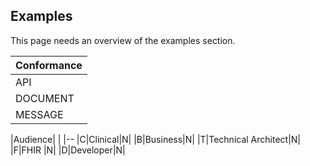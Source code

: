 ## Examples


This page needs an overview of the examples section.


|Conformance|
|--
|API|M|
|DOCUMENT|M|
|MESSAGE|M|

|Audience| |
|--
|C|Clinical|N|
|B|Business|N|
|T|Technical Architect|N|
|F|FHIR |N|
|D|Developer|N|


